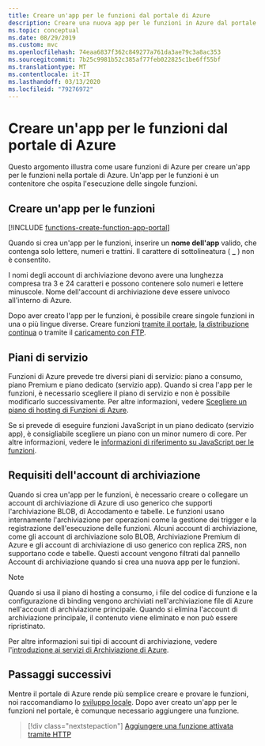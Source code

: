 ```yaml
---
title: Creare un'app per le funzioni dal portale di Azure
description: Creare una nuova app per le funzioni in Azure dal portale.
ms.topic: conceptual
ms.date: 08/29/2019
ms.custom: mvc
ms.openlocfilehash: 74eaa6837f362c849277a761da3ae79c3a8ac353
ms.sourcegitcommit: 7b25c9981b52c385af77feb022825c1be6ff55bf
ms.translationtype: MT
ms.contentlocale: it-IT
ms.lasthandoff: 03/13/2020
ms.locfileid: "79276972"
---
```

# <a name="create-a-function-app-from-the-azure-portal"></a>Creare un'app per le funzioni dal portale di Azure

Questo argomento illustra come usare funzioni di Azure per creare un'app per le funzioni nella portale di Azure. Un'app per le funzioni è un contenitore che ospita l'esecuzione delle singole funzioni. 

## <a name="create-a-function-app"></a>Creare un'app per le funzioni

[!INCLUDE [functions-create-function-app-portal](../../includes/functions-create-function-app-portal.md)]

Quando si crea un'app per le funzioni, inserire un **nome dell'app** valido, che contenga solo lettere, numeri e trattini. Il carattere di sottolineatura ( **_** ) non è consentito.

I nomi degli account di archiviazione devono avere una lunghezza compresa tra 3 e 24 caratteri e possono contenere solo numeri e lettere minuscole. Nome dell'account di archiviazione deve essere univoco all'interno di Azure. 

Dopo aver creato l'app per le funzioni, è possibile creare singole funzioni in una o più lingue diverse. Creare funzioni [tramite il portale](functions-create-first-azure-function.md#create-function), [la distribuzione continua](functions-continuous-deployment.md) o tramite il [caricamento con FTP](https://github.com/projectkudu/kudu/wiki/Accessing-files-via-ftp).

## <a name="service-plans"></a>Piani di servizio

Funzioni di Azure prevede tre diversi piani di servizio: piano a consumo, piano Premium e piano dedicato (servizio app). Quando si crea l'app per le funzioni, è necessario scegliere il piano di servizio e non è possibile modificarlo successivamente. Per altre informazioni, vedere [Scegliere un piano di hosting di Funzioni di Azure](functions-scale.md).

Se si prevede di eseguire funzioni JavaScript in un piano dedicato (servizio app), è consigliabile scegliere un piano con un minor numero di core. Per altre informazioni, vedere le [informazioni di riferimento su JavaScript per le funzioni](functions-reference-node.md#choose-single-vcpu-app-service-plans).

<a name="storage-account-requirements"></a>

## <a name="storage-account-requirements"></a>Requisiti dell'account di archiviazione

Quando si crea un'app per le funzioni, è necessario creare o collegare un account di archiviazione di Azure di uso generico che supporti l'archiviazione BLOB, di Accodamento e tabelle. Le funzioni usano internamente l'archiviazione per operazioni come la gestione dei trigger e la registrazione dell'esecuzione delle funzioni. Alcuni account di archiviazione, come gli account di archiviazione solo BLOB, Archiviazione Premium di Azure e gli account di archiviazione di uso generico con replica ZRS, non supportano code e tabelle. Questi account vengono filtrati dal pannello Account di archiviazione quando si crea una nuova app per le funzioni.

>[!NOTE]
>Quando si usa il piano di hosting a consumo, i file del codice di funzione e la configurazione di binding vengono archiviati nell'archiviazione file di Azure nell'account di archiviazione principale. Quando si elimina l'account di archiviazione principale, il contenuto viene eliminato e non può essere ripristinato.

Per altre informazioni sui tipi di account di archiviazione, vedere l'[introduzione ai servizi di Archiviazione di Azure](../storage/common/storage-introduction.md#azure-storage-services). 

## <a name="next-steps"></a>Passaggi successivi

Mentre il portale di Azure rende più semplice creare e provare le funzioni, noi raccomandiamo lo [sviluppo locale](functions-develop-local.md). Dopo aver creato un'app per le funzioni nel portale, è comunque necessario aggiungere una funzione. 

> [!div class="nextstepaction"]
> [Aggiungere una funzione attivata tramite HTTP](functions-create-first-azure-function.md#create-function)
